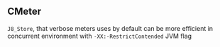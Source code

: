 ## CMeter

`J8_Store`, that verbose meters uses by default can be more efficient in concurrent environment with `-XX:-RestrictContended` JVM flag